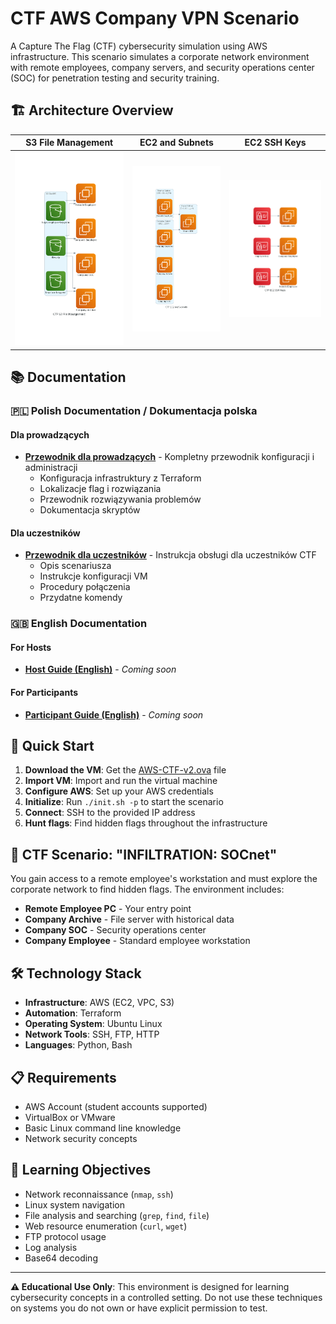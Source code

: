 # CTF AWS Company VPN Scenario

A Capture The Flag (CTF) cybersecurity simulation using AWS infrastructure. This scenario simulates a corporate network environment with remote employees, company servers, and security operations center (SOC) for penetration testing and security training.

## 🏗️ Architecture Overview

| S3 File Management | EC2 and Subnets | EC2 SSH Keys |
|:------------------:|:----------------:|:------------:|
| ![S3 File Management](ctf_s3.png) | ![EC2 and Subnets](ctf_ec2_subnets.png) | ![EC2 SSH Keys](ctf_ec2_ssh_keys.png) |

## 📚 Documentation

### 🇵🇱 Polish Documentation / Dokumentacja polska

#### Dla prowadzących
- **[Przewodnik dla prowadzących](docs/pl/for_host.md)** - Kompletny przewodnik konfiguracji i administracji
  - Konfiguracja infrastruktury z Terraform
  - Lokalizacje flag i rozwiązania
  - Przewodnik rozwiązywania problemów
  - Dokumentacja skryptów

#### Dla uczestników  
- **[Przewodnik dla uczestników](docs/pl/for_user.md)** - Instrukcja obsługi dla uczestników CTF
  - Opis scenariusza
  - Instrukcje konfiguracji VM
  - Procedury połączenia
  - Przydatne komendy

### 🇬🇧 English Documentation

#### For Hosts
- **[Host Guide (English)](docs/en/for_host.md)** - *Coming soon*

#### For Participants
- **[Participant Guide (English)](docs/en/for_user.md)** - *Coming soon*

## 🚀 Quick Start

1. **Download the VM**: Get the [AWS-CTF-v2.ova](https://drive.google.com/file/d/1FO7rIJOVRkcNJ98Jc_lPHAsHYU2zGBGq/view) file
2. **Import VM**: Import and run the virtual machine
3. **Configure AWS**: Set up your AWS credentials
4. **Initialize**: Run `./init.sh -p` to start the scenario
5. **Connect**: SSH to the provided IP address
6. **Hunt flags**: Find hidden flags throughout the infrastructure

## 🏁 CTF Scenario: "INFILTRATION: SOCnet"

You gain access to a remote employee's workstation and must explore the corporate network to find hidden flags. The environment includes:

- **Remote Employee PC** - Your entry point
- **Company Archive** - File server with historical data  
- **Company SOC** - Security operations center
- **Company Employee** - Standard employee workstation

## 🛠️ Technology Stack

- **Infrastructure**: AWS (EC2, VPC, S3)
- **Automation**: Terraform
- **Operating System**: Ubuntu Linux
- **Network Tools**: SSH, FTP, HTTP
- **Languages**: Python, Bash

## 📋 Requirements

- AWS Account (student accounts supported)
- VirtualBox or VMware
- Basic Linux command line knowledge
- Network security concepts

## 🎯 Learning Objectives

- Network reconnaissance (`nmap`, `ssh`)
- Linux system navigation
- File analysis and searching (`grep`, `find`, `file`)
- Web resource enumeration (`curl`, `wget`)
- FTP protocol usage
- Log analysis
- Base64 decoding

---

**⚠️ Educational Use Only**: This environment is designed for learning cybersecurity concepts in a controlled setting. Do not use these techniques on systems you do not own or have explicit permission to test.